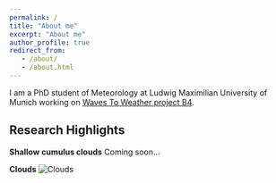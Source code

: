 ```yaml
---
permalink: /
title: "About me"
excerpt: "About me"
author_profile: true
redirect_from: 
   - /about/
   - /about.html
---
```


I am a PhD student of Meteorology at Ludwig Maximilian University of Munich working on [Waves To Weather project B4](https://w2w.meteo.physik.uni-muenchen.de/research_areas/phase1/b4/index.html). 


Research Highlights
------

**Shallow cumulus clouds**
Coming soon...


**Clouds**
![Clouds](/images/CloudTypesNC.jpg)

